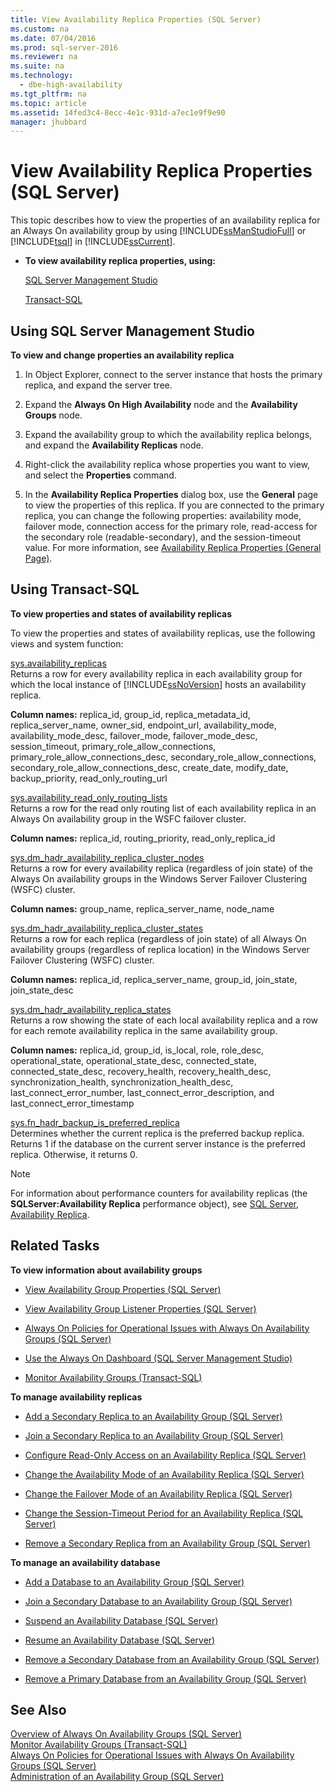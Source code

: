 ```yaml
---
title: View Availability Replica Properties (SQL Server)
ms.custom: na
ms.date: 07/04/2016
ms.prod: sql-server-2016
ms.reviewer: na
ms.suite: na
ms.technology: 
  - dbe-high-availability
ms.tgt_pltfrm: na
ms.topic: article
ms.assetid: 14fed3c4-8ecc-4e1c-931d-a7ec1e9f9e90
manager: jhubbard
---
```

# View Availability Replica Properties (SQL Server)
This topic describes how to view the properties of an availability replica for an Always On availability group by using [!INCLUDE[ssManStudioFull](../../Topics/TopicNameContainA/includes/ssManStudioFull_md.md)] or [!INCLUDE[tsql](../../Topics/TopicNameContainA/includes/tsql_md.md)] in [!INCLUDE[ssCurrent](../../Topics/TopicNameContainA/includes/ssCurrent_md.md)].  
  
-   **To view availability replica properties, using:**  
  
     [SQL Server Management Studio](#SSMSProcedure)  
  
     [Transact-SQL](#TsqlProcedure)  
  
##  <a name="SSMSProcedure"></a> Using SQL Server Management Studio  
 **To view and change properties an availability replica**  
  
1.  In Object Explorer, connect to the server instance that hosts the primary replica, and expand the server tree.  
  
2.  Expand the **Always On High Availability** node and the **Availability Groups** node.  
  
3.  Expand the availability group to which the availability replica belongs, and expand the **Availability Replicas** node.  
  
4.  Right-click the availability replica whose properties you want to view, and select the **Properties** command.  
  
5.  In the **Availability Replica Properties** dialog box, use the **General** page to view the properties of this replica. If you are connected to the primary replica, you can change the following properties: availability mode, failover mode, connection access for the primary role, read-access for the secondary role (readable-secondary), and the session-timeout value. For more information, see [Availability Replica Properties (General Page)](../../Topics/TopicNameNotContainA/Availability-Replica-Properties--General-Page-.md).  
  
   
  
##  <a name="TsqlProcedure"></a> Using Transact-SQL  
 **To view properties and states of availability replicas**  
  
 To view the properties and states of availability replicas, use the following views and system function:  
  
 [sys.availability_replicas](assetId:///0a06e9b6-a1e4-4293-867b-5c3f5a8ff62c)  
 Returns a row for every availability replica in each availability group for which the local instance of [!INCLUDE[ssNoVersion](../../Topics/TopicNameContainA/includes/ssNoVersion_md.md)] hosts an availability replica.  
  
 **Column names:** replica_id, group_id, replica_metadata_id, replica_server_name, owner_sid, endpoint_url, availability_mode, availability_mode_desc, failover_mode, failover_mode_desc, session_timeout, primary_role_allow_connections, primary_role_allow_connections_desc, secondary_role_allow_connections, secondary_role_allow_connections_desc, create_date, modify_date, backup_priority, read_only_routing_url  
  
 [sys.availability_read_only_routing_lists](assetId:///0686bc5a-c206-41ef-b40a-79a8259d51d2)  
 Returns a row for the read only routing list of each availability replica in an Always On availability group in the WSFC failover cluster.  
  
 **Column names:** replica_id, routing_priority, read_only_replica_id  
  
 [sys.dm_hadr_availability_replica_cluster_nodes](assetId:///dbd7e416-badd-4332-a45c-438aa0145a99)  
 Returns a row for every availability replica (regardless of join state) of the Always On availability groups in the Windows Server Failover Clustering (WSFC) cluster.  
  
 **Column names:** group_name, replica_server_name, node_name  
  
 [sys.dm_hadr_availability_replica_cluster_states](assetId:///2e0dd780-6a71-4f4b-b7f7-6e063bec71d6)  
 Returns a row for each replica (regardless of join state) of all Always On availability groups (regardless of replica location) in the Windows Server Failover Clustering (WSFC) cluster.  
  
 **Column names:** replica_id, replica_server_name, group_id, join_state, join_state_desc  
  
 [sys.dm_hadr_availability_replica_states](assetId:///d2e678bb-51e8-4a61-b223-5c0b8d08b8b1)  
 Returns a row showing the state of each local availability replica and a row for each remote availability replica in the same availability group.  
  
 **Column names:** replica_id, group_id, is_local, role, role_desc, operational_state, operational_state_desc, connected_state, connected_state_desc, recovery_health, recovery_health_desc, synchronization_health, synchronization_health_desc, last_connect_error_number, last_connect_error_description, and last_connect_error_timestamp  
  
 [sys.fn_hadr_backup_is_preferred_replica](assetId:///61b9be77-e2f6-4da1-b2ae-a62cbe226145)  
 Determines whether the current replica is the preferred backup replica. Returns 1 if the database on the current server instance is the preferred replica. Otherwise, it returns 0.  
  
> [!NOTE]  
>  For information about performance counters for availability replicas (the **SQLServer:Availability Replica**  performance object), see [SQL Server, Availability Replica](../../Topics/TopicNameNotContainA/SQL-Server--Availability-Replica.md).  
  
   
  
##  <a name="RelatedTasks"></a> Related Tasks  
 **To view information about availability groups**  
  
-   [View Availability Group Properties (SQL Server)](../../Topics/TopicNameNotContainA/View-Availability-Group-Properties--SQL-Server-.md)  
  
-   [View Availability Group Listener Properties (SQL Server)](../../Topics/TopicNameNotContainA/View-Availability-Group-Listener-Properties--SQL-Server-.md)  
  
-   [Always On Policies for Operational Issues with Always On Availability Groups (SQL Server)](../../Topics/TopicNameNotContainA/Always-On-Policies-for-Operational-Issues-with-Always-On-Availability-Groups--SQL-Server-.md)  
  
-   [Use the Always On Dashboard (SQL Server Management Studio)](../../Topics/TopicNameNotContainA/Use-the-Always-On-Dashboard--SQL-Server-Management-Studio-.md)  
  
-   [Monitor Availability Groups (Transact-SQL)](../../Topics/TopicNameNotContainA/Monitor-Availability-Groups--Transact-SQL-.md)  
  
 **To manage availability replicas**  
  
-   [Add a Secondary Replica to an Availability Group (SQL Server)](../../Topics/TopicNameContainA/Add-a-Secondary-Replica-to-an-Availability-Group--SQL-Server-.md)  
  
-   [Join a Secondary Replica to an Availability Group (SQL Server)](../../Topics/TopicNameContainA/Join-a-Secondary-Replica-to-an-Availability-Group--SQL-Server-.md)  
  
-   [Configure Read-Only Access on an Availability Replica (SQL Server)](../../Topics/TopicNameNotContainA/Configure-Read-Only-Access-on-an-Availability-Replica--SQL-Server-.md)  
  
-   [Change the Availability Mode of an Availability Replica (SQL Server)](../../Topics/TopicNameNotContainA/Change-the-Availability-Mode-of-an-Availability-Replica--SQL-Server-.md)  
  
-   [Change the Failover Mode of an Availability Replica (SQL Server)](../../Topics/TopicNameNotContainA/Change-the-Failover-Mode-of-an-Availability-Replica--SQL-Server-.md)  
  
-   [Change the Session-Timeout Period for an Availability Replica (SQL Server)](../../Topics/TopicNameNotContainA/Change-the-Session-Timeout-Period-for-an-Availability-Replica--SQL-Server-.md)  
  
-   [Remove a Secondary Replica from an Availability Group (SQL Server)](../../Topics/TopicNameContainA/Remove-a-Secondary-Replica-from-an-Availability-Group--SQL-Server-.md)  
  
 **To manage an availability database**  
  
-   [Add a Database to an Availability Group (SQL Server)](../../Topics/TopicNameContainA/Add-a-Database-to-an-Availability-Group--SQL-Server-.md)  
  
-   [Join a Secondary Database to an Availability Group (SQL Server)](../../Topics/TopicNameContainA/Join-a-Secondary-Database-to-an-Availability-Group--SQL-Server-.md)  
  
-   [Suspend an Availability Database (SQL Server)](../../Topics/TopicNameNotContainA/Suspend-an-Availability-Database--SQL-Server-.md)  
  
-   [Resume an Availability Database (SQL Server)](../../Topics/TopicNameNotContainA/Resume-an-Availability-Database--SQL-Server-.md)  
  
-   [Remove a Secondary Database from an Availability Group (SQL Server)](../../Topics/TopicNameContainA/Remove-a-Secondary-Database-from-an-Availability-Group--SQL-Server-.md)  
  
-   [Remove a Primary Database from an Availability Group (SQL Server)](../../Topics/TopicNameContainA/Remove-a-Primary-Database-from-an-Availability-Group--SQL-Server-.md)  
  
   
  
## See Also  
 [Overview of Always On Availability Groups (SQL Server)](../../Topics/TopicNameNotContainA/Overview-of-Always-On-Availability-Groups--SQL-Server-.md)   
 [Monitor Availability Groups (Transact-SQL)](../../Topics/TopicNameNotContainA/Monitor-Availability-Groups--Transact-SQL-.md)   
 [Always On Policies for Operational Issues with Always On Availability Groups (SQL Server)](../../Topics/TopicNameNotContainA/Always-On-Policies-for-Operational-Issues-with-Always-On-Availability-Groups--SQL-Server-.md)   
 [Administration of an Availability Group (SQL Server)](../../Topics/TopicNameNotContainA/Administration-of-an-Availability-Group--SQL-Server-.md)
